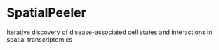 # SpatialPeeler
Iterative discovery of disease-associated cell states and interactions in spatial transcriptomics
